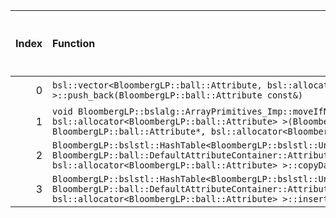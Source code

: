 |   Index | Function                                                                                                                                                                                                                                                                                                                                |   Difference in number of lines |   Function size difference in bytes | Disassembly                                                |   Number of lines in `assume` build |   Number of bytes in `assume` build |   Number of lines in `none` build |   Number of bytes in `none` build |
|--------:|:----------------------------------------------------------------------------------------------------------------------------------------------------------------------------------------------------------------------------------------------------------------------------------------------------------------------------------------|--------------------------------:|------------------------------------:|:-----------------------------------------------------------|------------------------------------:|------------------------------------:|----------------------------------:|----------------------------------:|
|       0 | `bsl::vector<BloombergLP::ball::Attribute, bsl::allocator<BloombergLP::ball::Attribute> >::push_back(BloombergLP::ball::Attribute const&)`                                                                                                                                                                                              |                              30 |                                 112 | [Assumed](0.assume.s), [Ignored](0.none.s), [Diff](0.diff) |                                 896 |                             4283104 |                               784 |                           4283104 |
|       1 | `void BloombergLP::bslalg::ArrayPrimitives_Imp::moveIfNoexcept<BloombergLP::ball::Attribute, bsl::allocator<BloombergLP::ball::Attribute> >(BloombergLP::ball::Attribute*, BloombergLP::ball::Attribute*, BloombergLP::ball::Attribute*, bsl::allocator<BloombergLP::ball::Attribute>, BloombergLP::bslmf::MetaInt<0>*)`                |                              22 |                                 112 | [Assumed](1.assume.s), [Ignored](1.none.s), [Diff](1.diff) |                                 352 |                             4290112 |                               240 |                           4290384 |
|       2 | `BloombergLP::bslstl::HashTable<BloombergLP::bslstl::UnorderedSetKeyConfiguration<BloombergLP::ball::Attribute>, BloombergLP::ball::DefaultAttributeContainer::AttributeHash, bsl::equal_to<BloombergLP::ball::Attribute>, bsl::allocator<BloombergLP::ball::Attribute> >::copyDataStructure(BloombergLP::bslalg::BidirectionalLink*)`  |                             -93 |                                -400 | [Assumed](2.assume.s), [Ignored](2.none.s), [Diff](2.diff) |                                 480 |                             4286784 |                               880 |                           4286640 |
|       3 | `BloombergLP::bslstl::HashTable<BloombergLP::bslstl::UnorderedSetKeyConfiguration<BloombergLP::ball::Attribute>, BloombergLP::ball::DefaultAttributeContainer::AttributeHash, bsl::equal_to<BloombergLP::ball::Attribute>, bsl::allocator<BloombergLP::ball::Attribute> >::insertIfMissing(bool*, BloombergLP::ball::Attribute const&)` |                             -95 |                                -432 | [Assumed](3.assume.s), [Ignored](3.none.s), [Diff](3.diff) |                                 304 |                             4284704 |                               736 |                           4284592 |